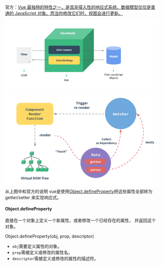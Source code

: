 官方：[Vue 最独特的特性之一，是其非侵入性的响应式系统。数据模型仅仅是普通的 JavaScript 对象。而当你修改它们时，视图会进行更新。](https://cn.vuejs.org/v2/guide/reactivity.html)

![](/image/mvvm_vue.png)![](/image/xiangying.png)从上图中和官方的说明  vue是使用[Object.defineProperty](https://developer.mozilla.org/en-US/docs/Web/JavaScript/Reference/Global_Objects/Object/defineProperty)把这些属性全部转为 getter/setter 来实现响应式。

#### **Object.defineProperty**

直接在一个对象上定义一个新属性，或者修改一个已经存在的属性， 并返回这个对象。

Object.defineProperty\(obj, prop, descriptor\)

* `obj`需要定义属性的对象。
* `prop`需被定义或修改的属性名。
* `descriptor`需被定义或修改的属性的描述符。 



